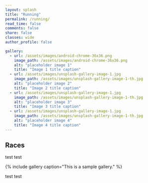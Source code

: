 ```yaml
---
layout: splash
title: "Running"
permalink: /running/
read_time: false
comments: false
share: false
classes: wide
author_profile: false

gallery:
  - url: /assets/images/android-chrome-36x36.png
    image_path: /assets/images/android-chrome-36x36.png
    alt: "placeholder image 1"
    title: "Image 1 title caption"
  - url: /assets/images/unsplash-gallery-image-1.jpg
    image_path: /assets/images/unsplash-gallery-image-1-th.jpg
    alt: "placeholder image 2"
    title: "Image 2 title caption"
  - url: /assets/images/unsplash-gallery-image-1.jpg
    image_path: /assets/images/unsplash-gallery-image-1-th.jpg
    alt: "placeholder image 3"
    title: "Image 3 title caption"
  - url: /assets/images/unsplash-gallery-image-1.jpg
    image_path: /assets/images/unsplash-gallery-image-1-th.jpg
    alt: "placeholder image 4"
    title: "Image 4 title caption"
---
```

## Races
test test

{% include gallery caption="This is a sample gallery." %}

test test

